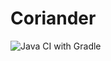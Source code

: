 # Coriander

![Java CI with Gradle](https://github.com/SunnyDong-xyd/Coriander/workflows/Java%20CI%20with%20Gradle/badge.svg?branch=master)
